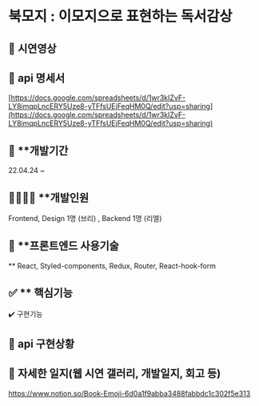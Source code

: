 # 북모지 : 이모지으로 표현하는 독서감상

## 🎥 **시연영상**

## 📝 **api 명세서**

[https://docs.google.com/spreadsheets/d/1wr3kIZvF-LY8imqpLncERY5Uze8-yTFfsUEjFeqHM0Q/edit?usp=sharing](https://docs.google.com/spreadsheets/d/1wr3kIZvF-LY8imqpLncERY5Uze8-yTFfsUEjFeqHM0Q/edit?usp=sharing)

## 📆 \*\*개발기간

22.04.24 ~

## 👨‍👩‍👧‍👦 \*\*개발인원

Frontend, Design 1명 (브리) , Backend 1명 (리엘)

## 💬 \*\*프론트엔드 사용기술

\*\* React, Styled-components, Redux, Router, React-hook-form

## ✅ \*\* 핵심기능

✔️ 구현기능

## **📝 api 구현상황**

## 🎨 자세한 일지(웹 시연 갤러리, 개발일지, 회고 등)

https://www.notion.so/Book-Emoji-6d0a1f9abba3488fabbdc1c302f5e313
